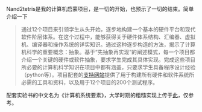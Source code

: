 





Nand2tetris是我的计算机启蒙项目，是一切的开始，也预示了一切的结束。简单介绍一下

> 通过12个项目来引领学生从头开始，逐步地构建一个基本的硬件平台和现代软件阶层体系。在这个过程中，能够获得关于硬件体系结构、汇编器、虚拟机、编译器和操作系统的详实知识。通过这种逐步构造的方法，揭示了计算机科学的重要概念：抽象。基于“先抽象再实现”的阐述模式，每一个项目都介绍一个关键的硬件或软件抽象，要求学生完成其具体实现。完成这些项目所必要的计算机科学知识在项目中都有涵盖，只要求学生具备程序设计经验（python等）。项目配套的[支持网站](https://www.nand2tetris.org/ "超链接title")提供了用于构建所有硬件和软件系统所必需的工具和资料，以及用于12个项目的200个测试程序。



配套实验书的中文名为《计算机系统要素》，大学时期的粗糙实现上传于[此](https://github.com/joe00joe/nand2tetris)，仅参考。



